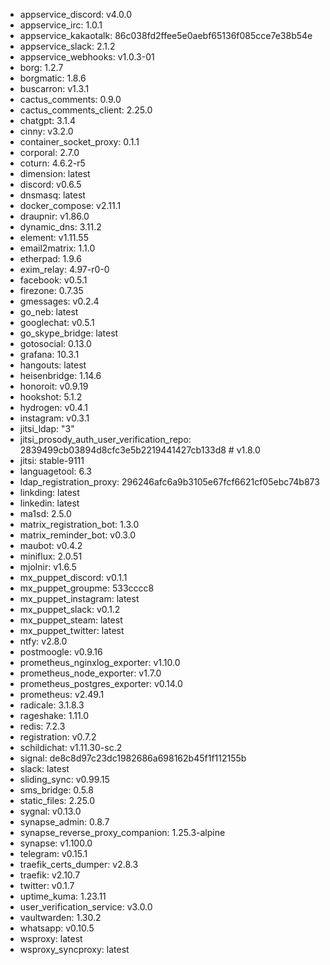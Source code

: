 * appservice_discord: v4.0.0
* appservice_irc: 1.0.1
* appservice_kakaotalk: 86c038fd2ffee5e0aebf65136f085cce7e38b54e
* appservice_slack: 2.1.2
* appservice_webhooks: v1.0.3-01
* borg: 1.2.7
* borgmatic: 1.8.6
* buscarron: v1.3.1
* cactus_comments: 0.9.0
* cactus_comments_client: 2.25.0
* chatgpt: 3.1.4
* cinny: v3.2.0
* container_socket_proxy: 0.1.1
* corporal: 2.7.0
* coturn: 4.6.2-r5
* dimension: latest
* discord: v0.6.5
* dnsmasq: latest
* docker_compose: v2.11.1
* draupnir: v1.86.0
* dynamic_dns: 3.11.2
* element: v1.11.55
* email2matrix: 1.1.0
* etherpad: 1.9.6
* exim_relay: 4.97-r0-0
* facebook: v0.5.1
* firezone: 0.7.35
* gmessages: v0.2.4
* go_neb: latest
* googlechat: v0.5.1
* go_skype_bridge: latest
* gotosocial: 0.13.0
* grafana: 10.3.1
* hangouts: latest
* heisenbridge: 1.14.6
* honoroit: v0.9.19
* hookshot: 5.1.2
* hydrogen: v0.4.1
* instagram: v0.3.1
* jitsi_ldap: "3"
* jitsi_prosody_auth_user_verification_repo: 2839499cb03894d8cfc3e5b2219441427cb133d8 # v1.8.0
* jitsi: stable-9111
* languagetool: 6.3
* ldap_registration_proxy: 296246afc6a9b3105e67fcf6621cf05ebc74b873
* linkding: latest
* linkedin: latest
* ma1sd: 2.5.0
* matrix_registration_bot: 1.3.0
* matrix_reminder_bot: v0.3.0
* maubot: v0.4.2
* miniflux: 2.0.51
* mjolnir: v1.6.5
* mx_puppet_discord: v0.1.1
* mx_puppet_groupme: 533cccc8
* mx_puppet_instagram: latest
* mx_puppet_slack: v0.1.2
* mx_puppet_steam: latest
* mx_puppet_twitter: latest
* ntfy: v2.8.0
* postmoogle: v0.9.16
* prometheus_nginxlog_exporter: v1.10.0
* prometheus_node_exporter: v1.7.0
* prometheus_postgres_exporter: v0.14.0
* prometheus: v2.49.1
* radicale: 3.1.8.3
* rageshake: 1.11.0
* redis: 7.2.3
* registration: v0.7.2
* schildichat: v1.11.30-sc.2
* signal: de8c8d97c23dc1982686a698162b45f1f112155b
* slack: latest
* sliding_sync: v0.99.15
* sms_bridge: 0.5.8
* static_files: 2.25.0
* sygnal: v0.13.0
* synapse_admin: 0.8.7
* synapse_reverse_proxy_companion: 1.25.3-alpine
* synapse: v1.100.0
* telegram: v0.15.1
* traefik_certs_dumper: v2.8.3
* traefik: v2.10.7
* twitter: v0.1.7
* uptime_kuma: 1.23.11
* user_verification_service: v3.0.0
* vaultwarden: 1.30.2
* whatsapp: v0.10.5
* wsproxy: latest
* wsproxy_syncproxy: latest
